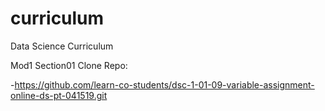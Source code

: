 # curriculum
Data Science Curriculum

Mod1 Section01 Clone Repo:

-https://github.com/learn-co-students/dsc-1-01-09-variable-assignment-online-ds-pt-041519.git